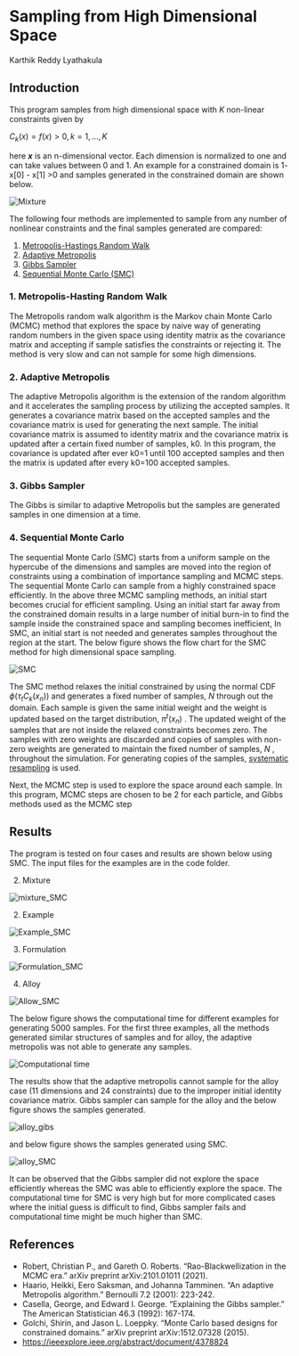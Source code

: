 Sampling from High Dimensional Space
================
Karthik Reddy Lyathakula

## Introduction

This program samples from high dimensional space with *K* non-linear
constraints given by

*C*<sub>*k*</sub>(*x*) = *f*(*x*) &gt; 0, *k* = 1, ..., *K*

here ***x*** is an n-dimensional vector. Each dimension is normalized to
one and can take values between 0 and 1. An example for a constrained
domain is 1- x\[0\] - x\[1\] &gt;0 and samples generated in the
constrained domain are shown below.

![Mixture](results/mixture_AdaptiveMetropolis.png)

The following four methods are implemented to sample from any number of
nonlinear constraints and the final samples generated are compared:

1.  [Metropolis-Hastings Random
    Walk](https://arxiv.org/pdf/1504.01896.pdf)
2.  [Adaptive
    Metropolis](https://projecteuclid.org/journals/bernoulli/volume-7/issue-2/An-adaptive-Metropolis-algorithm/bj/1080222083.full)
3.  [Gibbs
    Sampler](https://www.tandfonline.com/doi/abs/10.1080/00031305.1992.10475878)
4.  [Sequential Monte Carlo (SMC)](https://arxiv.org/abs/1512.07328)

### 1. Metropolis-Hasting Random Walk

The Metropolis random walk algorithm is the Markov chain Monte Carlo
(MCMC) method that explores the space by naive way of generating random
numbers in the given space using identity matrix as the covariance
matrix and accepting if sample satisfies the constraints or rejecting
it. The method is very slow and can not sample for some high dimensions.

### 2. Adaptive Metropolis

The adaptive Metropolis algorithm is the extension of the random
algorithm and it accelerates the sampling process by utilizing the
accepted samples. It generates a covariance matrix based on the accepted
samples and the covariance matrix is used for generating the next
sample. The initial covariance matrix is assumed to identity matrix and
the covariance matrix is updated after a certain fixed number of
samples, k0. In this program, the covariance is updated after ever k0=1
until 100 accepted samples and then the matrix is updated after every
k0=100 accepted samples.

### 3. Gibbs Sampler

The Gibbs is similar to adaptive Metropolis but the samples are
generated samples in one dimension at a time.

### 4. Sequential Monte Carlo

The sequential Monte Carlo (SMC) starts from a uniform sample on the
hypercube of the dimensions and samples are moved into the region of
constraints using a combination of importance sampling and MCMC steps.
The sequential Monte Carlo can sample from a highly constrained space
efficiently. In the above three MCMC sampling methods, an initial start
becomes crucial for efficient sampling. Using an initial start far away
from the constrained domain results in a large number of initial burn-in
to find the sample inside the constrained space and sampling becomes
inefficient, In SMC, an initial start is not needed and generates
samples throughout the region at the start. The below figure shows the
flow chart for the SMC method for high dimensional space sampling.

![SMC](results/SMC_flowchart.png)

The SMC method relaxes the initial constrained by using the normal CDF
*ϕ*(*τ*<sub>*t*</sub>*C*<sub>*k*</sub>(*x*<sub>*n*</sub>))
and generates a fixed number of samples,
*N*
through out the domain. Each sample is given the same initial weight and
the weight is updated based on the target distribution,
*π*<sup>*t*</sup>(*x*<sub>*n*</sub>)
. The updated weight of the samples that are not inside the relaxed
constraints becomes zero. The samples with zero weights are discarded
and copies of samples with non-zero weights are generated to maintain
the fixed number of samples,
*N*
, throughout the simulation. For generating copies of the samples,
[systematic
resampling](https://ieeexplore.ieee.org/abstract/document/4378824) is
used.

Next, the MCMC step is used to explore the space around each sample. In
this program, MCMC steps are chosen to be 2 for each particle, and Gibbs
methods used as the MCMC step

## Results

The program is tested on four cases and results are shown below using
SMC. The input files for the examples are in the code folder.

2. Mixture

![mixture\_SMC](results/mixture_SMC.png)

2. Example

![Example\_SMC](results/example_SMC.png)

3. Formulation

![Formulation\_SMC](results/formulation_SMC.png)

4. Alloy

![Allow\_SMC](results/alloy_SMC.png)

The below figure shows the computational time for different examples for
generating 5000 samples. For the first three examples, all the methods
generated similar structures of samples and for alloy, the adaptive
metropolis was not able to generate any samples.

![Computational time](results/computational_time.png)

The results show that the adaptive metropolis cannot sample for the
alloy case (11 dimensions and 24 constraints) due to the improper
initial identity covariance matrix. Gibbs sampler can sample for the
alloy and the below figure shows the samples generated.

![alloy\_gibs](results/alloy_Gibbs.png)

and below figure shows the samples generated using SMC.

![alloy\_SMC](results/alloy_SMC.png)

It can be observed that the Gibbs sampler did not explore the space
efficiently whereas the SMC was able to efficiently explore the space.
The computational time for SMC is very high but for more complicated
cases where the initial guess is difficult to find, Gibbs sampler fails
and computational time might be much higher than SMC.

## References

-   Robert, Christian P., and Gareth O. Roberts. “Rao-Blackwellization
    in the MCMC era.” arXiv preprint arXiv:2101.01011 (2021).
-   Haario, Heikki, Eero Saksman, and Johanna Tamminen. “An adaptive
    Metropolis algorithm.” Bernoulli 7.2 (2001): 223-242.
-   Casella, George, and Edward I. George. “Explaining the Gibbs
    sampler.” The American Statistician 46.3 (1992): 167-174.
-   Golchi, Shirin, and Jason L. Loeppky. “Monte Carlo based designs for
    constrained domains.” arXiv preprint arXiv:1512.07328 (2015).
-   <https://ieeexplore.ieee.org/abstract/document/4378824>
